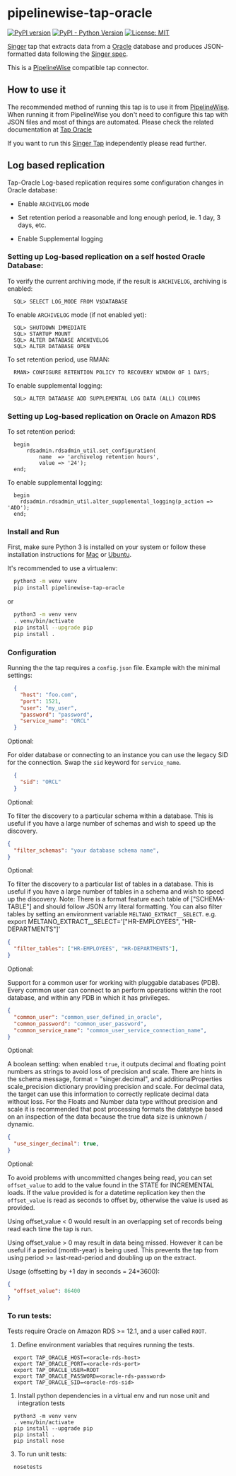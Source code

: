 # pipelinewise-tap-oracle

[![PyPI version](https://badge.fury.io/py/pipelinewise-tap-oracle.svg)](https://badge.fury.io/py/pipelinewise-tap-oracle)
[![PyPI - Python Version](https://img.shields.io/pypi/pyversions/pipelinewise-tap-oracle.svg)](https://pypi.org/project/pipelinewise-tap-oracle/)
[![License: MIT](https://img.shields.io/badge/License-GPLv3-yellow.svg)](https://opensource.org/licenses/GPL-3.0)

[Singer](https://www.singer.io/) tap that extracts data from a [Oracle](https://www.oracle.com/database/) database and produces JSON-formatted data following the [Singer spec](https://github.com/singer-io/getting-started/blob/master/docs/SPEC.md).

This is a [PipelineWise](https://transferwise.github.io/pipelinewise) compatible tap connector.

## How to use it

The recommended method of running this tap is to use it from [PipelineWise](https://transferwise.github.io/pipelinewise). When running it from PipelineWise you don't need to configure this tap with JSON files and most of things are automated. Please check the related documentation at [Tap Oracle](https://transferwise.github.io/pipelinewise/connectors/taps/oracle.html)

If you want to run this [Singer Tap](https://singer.io) independently please read further.

## Log based replication

Tap-Oracle Log-based replication requires some configuration changes in Oracle database:

* Enable `ARCHIVELOG` mode

* Set retention period a reasonable and long enough period, ie. 1 day, 3 days, etc.

* Enable Supplemental logging

### Setting up Log-based replication on a self hosted Oracle Database: 

To verify the current archiving mode, if the result is `ARCHIVELOG`, archiving is enabled:
```
  SQL> SELECT LOG_MODE FROM V$DATABASE
```

To enable `ARCHIVELOG` mode (if not enabled yet):
```
  SQL> SHUTDOWN IMMEDIATE
  SQL> STARTUP MOUNT
  SQL> ALTER DATABASE ARCHIVELOG
  SQL> ALTER DATABASE OPEN
```

To set retention period, use RMAN:
```
  RMAN> CONFIGURE RETENTION POLICY TO RECOVERY WINDOW OF 1 DAYS;
```

To enable supplemental logging:
```
  SQL> ALTER DATABASE ADD SUPPLEMENTAL LOG DATA (ALL) COLUMNS
```

### Setting up Log-based replication on Oracle on Amazon RDS

To set retention period:
```
  begin
      rdsadmin.rdsadmin_util.set_configuration(
          name  => 'archivelog retention hours',
          value => '24');
  end;
```

To enable supplemental logging:
```
  begin
    rdsadmin.rdsadmin_util.alter_supplemental_logging(p_action => 'ADD');
  end;
```

### Install and Run

First, make sure Python 3 is installed on your system or follow these
installation instructions for [Mac](http://docs.python-guide.org/en/latest/starting/install3/osx/) or
[Ubuntu](https://www.digitalocean.com/community/tutorials/how-to-install-python-3-and-set-up-a-local-programming-environment-on-ubuntu-16-04).


It's recommended to use a virtualenv:

```bash
  python3 -m venv venv
  pip install pipelinewise-tap-oracle
```

or

```bash
  python3 -m venv venv
  . venv/bin/activate
  pip install --upgrade pip
  pip install .
```

### Configuration

Running the the tap requires a `config.json` file. Example with the minimal settings:

```json
  {
    "host": "foo.com",
    "port": 1521,
    "user": "my_user",
    "password": "password",
    "service_name": "ORCL"
  }
```

Optional:

For older database or connecting to an instance you can use the legacy SID for the connection.
Swap the `sid` keyword for `service_name`.

```json
  {
    "sid": "ORCL"
  }
```

Optional:

To filter the discovery to a particular schema within a database. This is useful if you have a large number of schemas and wish to speed up the discovery.

```json
{
  "filter_schemas": "your database schema name",
}
```

Optional:

To filter the discovery to a particular list of tables in a database. This is useful if you have a large number of tables in a schema and wish to speed up the discovery.
Note: There is a format feature each table of ["SCHEMA-TABLE"] and should follow JSON arry literal formatting.
You can also filter tables by setting an environment variable `MELTANO_EXTRACT__SELECT`. e.g. export MELTANO_EXTRACT__SELECT='["HR-EMPLOYEES", "HR-DEPARTMENTS"]'

```json
{
  "filter_tables": ["HR-EMPLOYEES", "HR-DEPARTMENTS"],
}
```

Optional:

Support for a common user for working with pluggable databases (PDB). Every common user can connect to an perform operations within the root database, and within any PDB in which it has privileges.

```json
{
  "common_user": "common_user_defined_in_oracle",
  "common_password": "common_user_password",
  "common_service_name": "common_user_service_connection_name",
}
```

Optional:

A boolean setting: when enabled `true`, it outputs decimal and floating point numbers as strings to avoid loss of precision and scale.
There are hints in the schema message, format = "singer.decimal", and additionalProperties scale_precision dictionary providing precision and scale. For decimal data, the target can use this 
information to correctly replicate decimal data without loss. For the Floats and Number data type without precision and scale it is recommended that post processing formats the datatype based on an inspection of the data because the true data size is unknown / dynamic.

```json
{
  "use_singer_decimal": true,
}
```

Optional:

To avoid problems with uncommitted changes being read, you can set `offset_value` to add to the value found in the STATE for INCREMENTAL loads. If the value provided is for a datetime replication key then the `offset_value` is read as seconds to offset by, otherwise the value is used as provided.

Using offset_value < 0 would result in an overlapping set of records being read each time the tap is run.

Using offset_value > 0 may result in data being missed. However it can be useful if a period (month-year) is being used. This prevents the tap from using period >= last-read-period and doubling up on the extract.

Usage (offsetting by +1 day in seconds = 24*3600):
```json
{
  "offset_value": 86400
}
```

### To run tests:

Tests require Oracle on Amazon RDS >= 12.1, and a user called `ROOT`.

1. Define environment variables that requires running the tests.
```
  export TAP_ORACLE_HOST=<oracle-rds-host>
  export TAP_ORACLE_PORT=<oracle-rds-port>
  export TAP_ORACLE_USER=ROOT
  export TAP_ORACLE_PASSWORD=<oracle-rds-password>
  export TAP_ORACLE_SID=<oracle-rds-sid>
```

1. Install python dependencies in a virtual env and run nose unit and integration tests
```
  python3 -m venv venv
  . venv/bin/activate
  pip install --upgrade pip
  pip install .
  pip install nose
```

3. To run unit tests:
```
  nosetests
```
